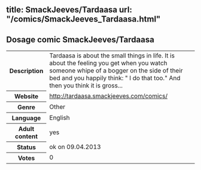 title: SmackJeeves/Tardaasa
url: "/comics/SmackJeeves_Tardaasa.html"
---
Dosage comic SmackJeeves/Tardaasa
-----------------------------------------

<table class="comicinfo">
<tr>
<th>Description</th><td>Tardaasa is about the small things in life. It is about the feeling you get when you watch someone whipe of a bogger on the side of their bed and you happily think: &quot; I do that too.&quot; And then you think it is gross...</td>
</tr>
<tr>
<th>Website</th><td><a href="http://tardaasa.smackjeeves.com/comics/">http://tardaasa.smackjeeves.com/comics/</a></td>
</tr>
<tr>
<th>Genre</th><td>Other</td>
</tr>
<tr>
<th>Language</th><td>English</td>
</tr>
<tr>
<th>Adult content</th><td>yes</td>
</tr>
<tr>
<th>Status</th><td>ok on 09.04.2013</td>
</tr>
<tr>
<th>Votes</th><td>0</div></td>
</tr>
</table>
